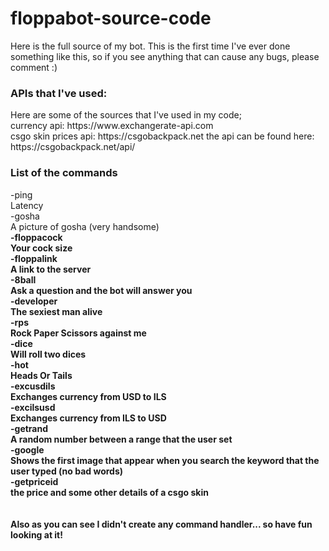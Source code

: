 # floppabot-source-code
Here is the full source of my bot.
This is the first time I've ever done something like this, so if you see anything that can cause any bugs, please comment :) <br>

<h3>APIs that I've used:</h3>
Here are some of the sources that I've used in my code; <br>
currency api: https://www.exchangerate-api.com <br>
csgo skin prices api: https://csgobackpack.net the api can be found here: https://csgobackpack.net/api/ <br>

<h3>List of the commands</h3>
-ping <br>
Latency <br>
-gosha <br>
A picture of gosha (very handsome) <br>
<b>-floppacock <br>
Your cock size <br>
-floppalink <br>
A link to the server <br>
-8ball <br>
Ask a question and the bot will answer you <br>
-developer <br>
The sexiest man alive <br>
-rps <br>
Rock Paper Scissors against me <br>
-dice <br>
Will roll two dices <br>
-hot <br>
Heads Or Tails <br>
-excusdils <br>
Exchanges currency from USD to ILS <br>
-excilsusd <br>
Exchanges currency from ILS to USD <br>
-getrand <br>
A random number between a range that the user set <br>
-google <br>
Shows the first image that appear when you search the keyword that the user typed (no bad words) <br>
-getpriceid <br>
the price and some other details of a csgo skin
 <br> <br> <br>
Also as you can see I didn't create any command handler...  so have fun looking at it!
